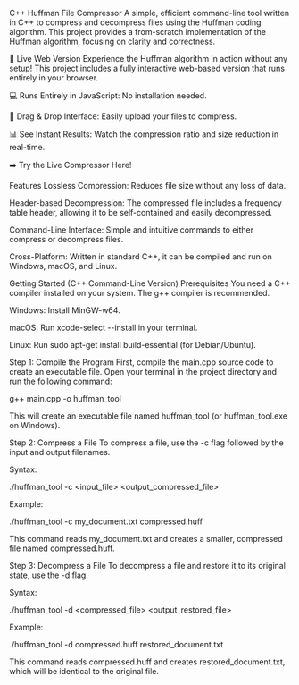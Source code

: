C++ Huffman File Compressor
A simple, efficient command-line tool written in C++ to compress and decompress files using the Huffman coding algorithm. This project provides a from-scratch implementation of the Huffman algorithm, focusing on clarity and correctness.

🚀 Live Web Version
Experience the Huffman algorithm in action without any setup! This project includes a fully interactive web-based version that runs entirely in your browser.

💻 Runs Entirely in JavaScript: No installation needed.

📁 Drag & Drop Interface: Easily upload your files to compress.

📊 See Instant Results: Watch the compression ratio and size reduction in real-time.

➡️ Try the Live Compressor Here!

Features
Lossless Compression: Reduces file size without any loss of data.

Header-based Decompression: The compressed file includes a frequency table header, allowing it to be self-contained and easily decompressed.

Command-Line Interface: Simple and intuitive commands to either compress or decompress files.

Cross-Platform: Written in standard C++, it can be compiled and run on Windows, macOS, and Linux.

Getting Started (C++ Command-Line Version)
Prerequisites
You need a C++ compiler installed on your system. The g++ compiler is recommended.

Windows: Install MinGW-w64.

macOS: Run xcode-select --install in your terminal.

Linux: Run sudo apt-get install build-essential (for Debian/Ubuntu).

Step 1: Compile the Program
First, compile the main.cpp source code to create an executable file. Open your terminal in the project directory and run the following command:

g++ main.cpp -o huffman_tool

This will create an executable file named huffman_tool (or huffman_tool.exe on Windows).

Step 2: Compress a File
To compress a file, use the -c flag followed by the input and output filenames.

Syntax:

./huffman_tool -c <input_file> <output_compressed_file>

Example:

./huffman_tool -c my_document.txt compressed.huff

This command reads my_document.txt and creates a smaller, compressed file named compressed.huff.

Step 3: Decompress a File
To decompress a file and restore it to its original state, use the -d flag.

Syntax:

./huffman_tool -d <compressed_file> <output_restored_file>

Example:

./huffman_tool -d compressed.huff restored_document.txt

This command reads compressed.huff and creates restored_document.txt, which will be identical to the original file.
